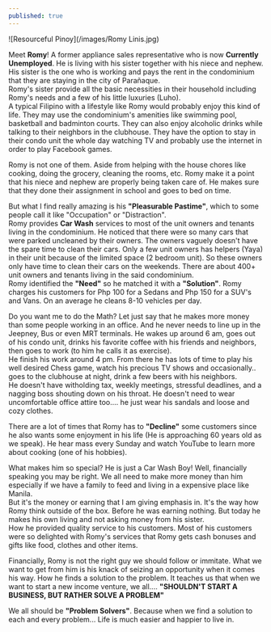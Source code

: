 ```yaml
---
published: true
---
```

![Resourceful Pinoy](/images/Romy Linis.jpg)

Meet **Romy**! A former appliance sales representative who is now **Currently Unemployed**. He is living with his sister together with his niece and nephew. His sister is the one who is working and pays the rent in the condominium that they are staying in the city of Parañaque.   
Romy's sister provide all the basic necessities in their household including Romy's needs and a few of his little luxuries (Luho).   
A typical Filipino with a lifestyle like Romy would probably enjoy this kind of life. They may use the condominium's amenities like swimming pool, basketball and badminton courts. They can also enjoy alcoholic drinks while talking to their neighbors in the clubhouse. They have the option to stay in their condo unit the whole day watching TV and probably use the internet in order to play Facebook games.

Romy is not one of them. Aside from helping with the house chores like cooking, doing the grocery, cleaning the rooms, etc. Romy make it a point that his niece and nephew are properly being taken care of. He makes sure that they done their assignment in school and goes to bed on time.

But what I find really amazing is his **"Pleasurable Pastime"**, which to some people call it like "Occupation" or "Distraction".   
Romy provides **Car Wash** services to most of the unit owners and tenants living in the condominium.  He noticed that there were so many cars that were parked uncleaned by their owners. The owners vaguely doesn't have the spare time to clean their cars. Only a few unit owners has helpers (Yaya) in their unit because of the limited space (2 bedroom unit). So these owners only have time to clean their cars on the weekends. There are about 400+ unit owners and tenants living in the said condominium.   
Romy identified the **"Need"** so he matched it with a **"Solution"**. Romy charges his customers for Php 100 for a Sedans and Php 150 for a SUV's and Vans. On an average he cleans 8-10 vehicles per day.  

Do you want me to do the Math? Let just say that he makes more money than some people working in an office. And he never needs to line up in the Jeepney, Bus or even MRT terminals. He wakes up around 6 am, goes out of his condo unit, drinks his favorite coffee with his friends and neighbors, then goes to work (to him he calls it as exercise).   
He finish his work around 4 pm. From there he has lots of time to play his well desired Chess game, watch his precious TV shows and occasionally.. goes to the clubhouse at night, drink a few beers with his neighbors.   
He doesn't have witholding tax, weekly meetings, stressful deadlines, and a nagging boss shouting down on his throat. He doesn't need to wear uncomfortable office attire too.... he just wear his sandals and loose and cozy clothes.

There are a lot of times that Romy has to **"Decline"** some customers since he also wants some enjoyment in his life (He is approaching 60 years old as we speak). He hear mass every Sunday and watch YouTube to learn more about cooking (one of his hobbies).

What makes him so special? He is just a Car Wash Boy! Well, financially speaking you may be right. We all need to make more money than him especially if we have a family to feed and living in a expensive place like Manila.   
But it's the money or earning that I am giving emphasis in. It's the way how Romy think outside of the box. Before he was earning nothing. But today he makes his own living and not asking money from his sister.   
How he provided quality service to his customers. Most of his customers were so delighted with Romy's services that Romy gets cash bonuses and gifts like food, clothes and other items.

Financially, Romy is not the right guy we should follow or immitate. What we want to get from him is his knack of seizing an opportunity when it comes his way. How he finds a solution to the problem. 
It teaches us that when we want to start a new income venture, we all....
__**"SHOULDN'T START A BUSINESS, BUT RATHER SOLVE A PROBLEM"**__

We all should be **"Problem Solvers"**. Because when we find a solution to each and every problem... Life is much easier and happier to live in.


